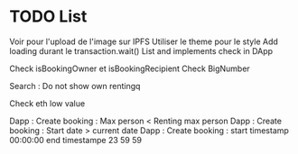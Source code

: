 # TODO List

Voir pour l'upload de l'image sur IPFS
Utiliser le theme pour le style
Add loading durant le transaction.wait()
List and implements check in DApp

Check isBookingOwner et isBookingRecipient
Check BigNumber

Search : Do not show own rentingq

Check eth low value

Dapp : Create booking : Max person < Renting max person
Dapp : Create booking : Start date > current date
Dapp : Create booking : start timestamp 00:00:00 end timestampe 23 59 59